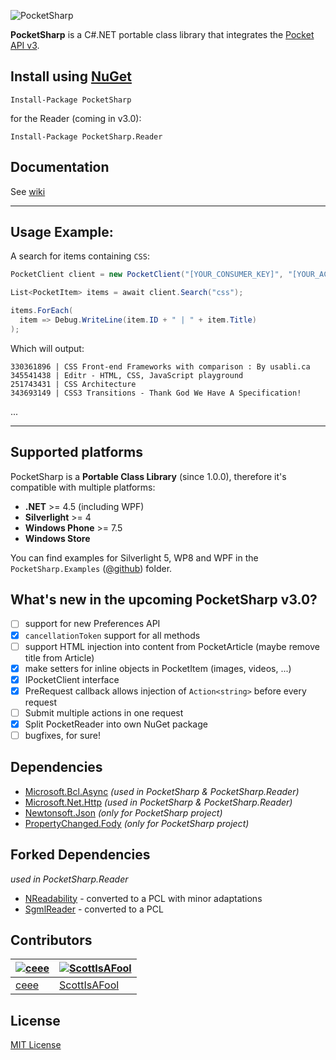 ![PocketSharp](https://raw.github.com/ceee/PocketSharp/master/Assets/github-header.png)

**PocketSharp** is a C#.NET portable class library that integrates the [Pocket API v3](http://getpocket.com/developer).

## Install using [NuGet](https://www.nuget.org/packages/PocketSharp/)

```
Install-Package PocketSharp
```

for the Reader (coming in v3.0):

```
Install-Package PocketSharp.Reader
```

## Documentation

See [wiki](https://github.com/ceee/PocketSharp/wiki)

---

## Usage Example:

A search for items containing `CSS`:

```csharp
PocketClient client = new PocketClient("[YOUR_CONSUMER_KEY]", "[YOUR_ACCESS_CODE]");

List<PocketItem> items = await client.Search("css");

items.ForEach(
  item => Debug.WriteLine(item.ID + " | " + item.Title)
);
```

Which will output:

    330361896 | CSS Front-end Frameworks with comparison : By usabli.ca
    345541438 | Editr - HTML, CSS, JavaScript playground
    251743431 | CSS Architecture
    343693149 | CSS3 Transitions - Thank God We Have A Specification!
  ...

---


## Supported platforms

PocketSharp is a **Portable Class Library** (since 1.0.0), therefore it's compatible with multiple platforms:

- **.NET** >= 4.5 (including WPF)
- **Silverlight** >= 4
- **Windows Phone** >= 7.5
- **Windows Store**

You can find examples for Silverlight 5, WP8 and WPF in the `PocketSharp.Examples` ([@github](https://github.com/ceee/PocketSharp/tree/master/PocketSharp.Examples)) folder.

## What's new in the upcoming PocketSharp v3.0?

- [ ] support for new Preferences API
- [x] `cancellationToken` support for all methods
- [ ] support HTML injection into content from PocketArticle (maybe remove title from Article)
- [x] make setters for inline objects in PocketItem (images, videos, ...)
- [x] IPocketClient interface
- [x] PreRequest callback allows injection of `Action<string>` before every request
- [ ] Submit multiple actions in one request
- [x] Split PocketReader into own NuGet package
- [ ] bugfixes, for sure!

## Dependencies

- [Microsoft.Bcl.Async](https://www.nuget.org/packages/Microsoft.Bcl.Async/) _(used in PocketSharp & PocketSharp.Reader)_
- [Microsoft.Net.Http](https://www.nuget.org/packages/Microsoft.Net.Http/) _(used in PocketSharp & PocketSharp.Reader)_
- [Newtonsoft.Json](https://www.nuget.org/packages/Newtonsoft.Json/) _(only for PocketSharp project)_
- [PropertyChanged.Fody](https://github.com/Fody/PropertyChanged) _(only for PocketSharp project)_

## Forked Dependencies

_used in PocketSharp.Reader_

- [NReadability](https://github.com/marek-stoj/NReadability) - converted to a PCL with minor adaptations
- [SgmlReader](https://github.com/MindTouch/SGMLReader) - converted to a PCL

## Contributors
| [![ceee](http://gravatar.com/avatar/9c61b1f4307425f12f05d3adb930ba66?s=70)](https://github.com/ceee "Tobias Klika") | [![ScottIsAFool](http://gravatar.com/avatar/6df656872a87b09a7470feb4867ed927?s=70)](https://github.com/ScottIsAFool "Scott Lovegrove") |
|---|---|
| [ceee](https://github.com/ceee) | [ScottIsAFool](https://github.com/ScottIsAFool) |

## License

[MIT License](https://github.com/ceee/PocketSharp/blob/master/LICENSE-MIT)
